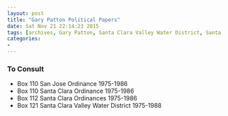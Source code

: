 ```yaml
---
layout: post
title: "Gary Patton Political Papers"
date: Sat Nov 21 22:14:23 2015
tags: [archives, Gary Patton, Santa Clara Valley Water District, Santa Clara County, San Jose]
categories:
-
---
```


### To Consult

- Box 110 San Jose Ordinance 1975-1986
- Box 110 Santa Clara Ordinance 1975-1986
- Box 112 Santa Clara Ordinances 1975-1986
- Box 121 Santa Clara Valley Water District 1975-1988

